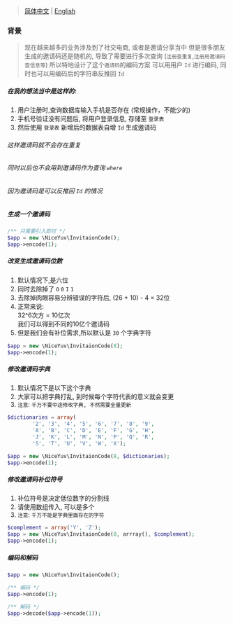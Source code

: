 > [简体中文](README.zh-CN.md) | [English](README.md)
### 背景
> 现在越来越多的业务涉及到了社交电商, 或者是邀请分享当中
> 但是很多朋友生成的邀请码还是随机的, 导致了需要进行多次查询 (`注册查重复`,`注册用邀请码查信息等`)
> 所以特地设计了这个`邀请码`的编码方案
> 可以用用户 `Id` 进行编码, 同时也可以用编码后的字符串反推回 `Id`

##### 在我的想法当中是这样的:<br/>
1. 用户注册时,查询数据库输入手机是否存在 (常规操作，不能少的)<br/>
2. 手机号验证没有问题后, 将用户登录信息, 存储至 `登录表`<br/>
3. 然后使用 `登录表` 新增后的数据表自增 `Id` 生成邀请码<br/>

###### 这样邀请码就不会存在重复<br/>
###### 同时以后也不会用到邀请码作为查询 `where`<br/>
###### 因为邀请码是可以反推回 `Id` 的情况<br/>

##### 生成一个邀请码
```php
/** 只需要引入即可 */
$app = new \NiceYuv\InvitaionCode();
$app->encode(1);
```

##### 改变生成邀请码位数
1. 默认情况下,是六位
2. 同时去除掉了 `O` `0` `I` `1` 
3. 去除掉肉眼容易分辨错误的字符后, (26 + 10) - 4 = 32位
4. 正常来说:<br/>
    32^6次方 = 10亿次<br/>
    我们可以得到不同的10亿个邀请码<br/>
5. 但是我们会有补位需求,所以默认是 `30` 个字典字符
```php
$app = new \NiceYuv\InvitaionCode(8);
$app->encode(1);
```

##### 修改邀请码字典
1. 默认情况下是以下这个字典
2. 大家可以把字典打乱, 到时候每个字符代表的意义就会变更
3. `注意`: `千万不要中途修改字典, 不然需要全量更新`
```php
$dictionaries = array(
        '2', '3', '4', '5', '6', '7', '8', '9',
        'A', 'B', 'C', 'D', 'E', 'F', 'G', 'H',
        'J', 'K', 'L', 'M', 'N', 'P', 'Q', 'R',
        'S', 'T', 'U', 'V', 'W', 'X');

$app = new \NiceYuv\InvitaionCode(8, $dictionaries);
$app->encode(1);
```

##### 修改邀请码补位符号
1. 补位符号是决定低位数字的分割线
2. 请使用数组传入, 可以是多个
3. `注意`: `千万不能是字典里面存在的字符`
```php
$complement = array('Y', 'Z');
$app = new \NiceYuv\InvitaionCode(8, arrray(), $complement);
$app->encode(1);
```

##### 编码和解码
```php
$app = new \NiceYuv\InvitaionCode();

/** 编码 */
$app->encode(1);

/** 解码 */
$app->decode($app->encode(1));
```
